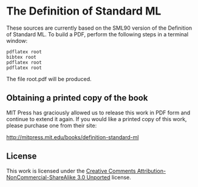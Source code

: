 The Definition of Standard ML
==========

These sources are currently based on the SML90 version of the Definition of
Standard ML. To build a PDF, perform the following steps in a terminal window:
```
pdflatex root
bibtex root
pdflatex root
pdflatex root
```

The file root.pdf will be produced.

## Obtaining a printed copy of the book

MIT Press has graciously allowed us to release this work in PDF form and
continue to extend it again. If you would like a printed copy of this work,
please purchase one from their site:

http://mitpress.mit.edu/books/definition-standard-ml

## License

This work is licensed under the [Creative Comments
Attribution-NonCommercial-ShareAlike 3.0
Unported](http://creativecommons.org/licenses/by-nc-sa/3.0/) license.
